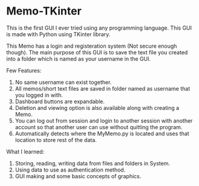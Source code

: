 # Memo-TKinter
This is the first GUI I ever tried using any programming language. This GUI is made with Python using TKinter library.

This Memo has a login and registeration system (Not secure enough though). The main purpose of this GUI is to save the text file you created into a folder which is named as your username in the GUI. 

Few Features:
  1. No same username can exist together.
  2. All memos/short text files are saved in folder named as username that you logged in with.
  3. Dashboard buttons are expandable.
  4. Deletion and viewing option is also available along with creating a Memo.
  5. You can log out from session and login to another session with another account so that another user can use without quitting the program.
  6. Automatically detects where the MyMemo.py is located and uses that location to store rest of the data.
  
 What I learned:
  1. Storing, reading, writing data from files and folders in System.
  2. Using data to use as authentication method.
  3. GUI making and some basic concepts of graphics.
   

